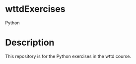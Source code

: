# wttdExercises
Python

# Description <br>

This repository is for the Python exercises in the wttd course.
